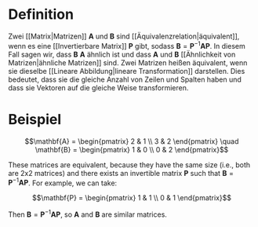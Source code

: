 # Definition
Zwei [[Matrix|Matrizen]] $\mathbf{A}$ und $\mathbf{B}$ sind [[Äquivalenzrelation|äquivalent]], wenn es eine [[Invertierbare Matrix]] $\mathbf{P}$ gibt, sodass $\mathbf{B} = \mathbf{P}^{-1} \mathbf{A} \mathbf{P}$. In diesem Fall sagen wir, dass $\mathbf{B}$ $\mathbf{A}$ ähnlich ist und dass $\mathbf{A}$ und $\mathbf{B}$ [[Ähnlichkeit von Matrizen|ähnliche Matrizen]] sind. Zwei Matrizen heißen äquivalent, wenn sie dieselbe [[Lineare Abbildung|lineare Transformation]] darstellen. Dies bedeutet, dass sie die gleiche Anzahl von Zeilen und Spalten haben und dass sie Vektoren auf die gleiche Weise transformieren.

# Beispiel
$$\mathbf{A} = \begin{pmatrix} 2 & 1 \\ 3 & 2 \end{pmatrix} \quad \mathbf{B} = \begin{pmatrix} 1 & 0 \\ 0 & 2 \end{pmatrix}$$

These matrices are equivalent, because they have the same size (i.e., both are 2x2 matrices) and there exists an invertible matrix $\mathbf{P}$ such that $\mathbf{B} = \mathbf{P}^{-1} \mathbf{A} \mathbf{P}$. For example, we can take:

$$\mathbf{P} = \begin{pmatrix} 1 & 1 \\ 0 & 1 \end{pmatrix}$$

Then $\mathbf{B} = \mathbf{P}^{-1} \mathbf{A} \mathbf{P}$, so $\mathbf{A}$ and $\mathbf{B}$ are similar matrices.